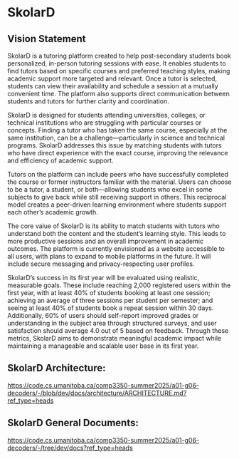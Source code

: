 #  SkolarD

## Vision Statement
SkolarD is a tutoring platform created to help post-secondary students book personalized, in-person tutoring sessions with ease. It enables students to find tutors based on specific courses and preferred teaching styles, making academic support more targeted and relevant. Once a tutor is selected, students can view their availability and schedule a session at a mutually convenient time. The platform also supports direct communication between students and tutors for further clarity and coordination.

SkolarD is designed for students attending universities, colleges, or technical institutions who are struggling with particular courses or concepts. Finding a tutor who has taken the same course, especially at the same institution, can be a challenge—particularly in science and technical programs. SkolarD addresses this issue by matching students with tutors who have direct experience with the exact course, improving the relevance and efficiency of academic support.

Tutors on the platform can include peers who have successfully completed the course or former instructors familiar with the material. Users can choose to be a tutor, a student, or both—allowing students who excel in some subjects to give back while still receiving support in others. This reciprocal model creates a peer-driven learning environment where students support each other’s academic growth.

The core value of SkolarD is its ability to match students with tutors who understand both the content and the student’s learning style. This leads to more productive sessions and an overall improvement in academic outcomes. The platform is currently envisioned as a website accessible to all users, with plans to expand to mobile platforms in the future. It will include secure messaging and privacy-respecting user profiles.

SkolarD’s success in its first year will be evaluated using realistic, measurable goals. These include reaching 2,000 registered users within the first year, with at least 40% of students booking at least one session; achieving an average of three sessions per student per semester; and seeing at least 40% of students book a repeat session within 30 days. Additionally, 60% of users should self-report improved grades or understanding in the subject area through structured surveys, and user satisfaction should average 4.0 out of 5 based on feedback. Through these metrics, SkolarD aims to demonstrate meaningful academic impact while maintaining a manageable and scalable user base in its first year.

## SkolarD Architecture: 
https://code.cs.umanitoba.ca/comp3350-summer2025/a01-g06-decoders/-/blob/dev/docs/architecture/ARCHITECTURE.md?ref_type=heads

## SkolarD General Documents: 
https://code.cs.umanitoba.ca/comp3350-summer2025/a01-g06-decoders/-/tree/dev/docs?ref_type=heads
